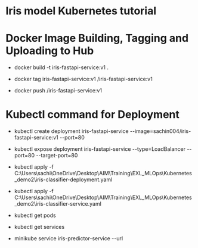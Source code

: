 # Iris model Kubernetes tutorial
# Docker Image Building, Tagging and Uploading to Hub

- docker build -t iris-fastapi-service:v1 .

- docker tag iris-fastapi-service:v1 <dockerhub-username>/iris-fastapi-service:v1

- docker push <dockerhub-username>/iris-fastapi-service:v1

# Kubectl command for Deployment

- kubectl create deployment iris-fastapi-service --image=sachin004/iris-fastapi-service:v1 --port=80  

- kubectl expose deployment iris-fastapi-service --type=LoadBalancer --port=80 --target-port=80

- kubectl apply -f C:\Users\sachi\OneDrive\Desktop\AIM\Training\EXL_MLOps\Kubernetes_demo2\iris-classifier-deployment.yaml                                    

- kubectl apply -f C:\Users\sachi\OneDrive\Desktop\AIM\Training\EXL_MLOps\Kubernetes_demo2\iris-classifier-service.yaml                                       

- kubectl get pods  

- kubectl get services

- minikube service iris-predictor-service --url       
